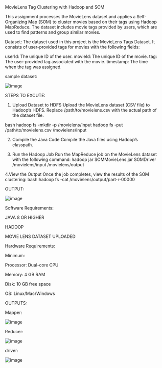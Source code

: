 MovieLens Tag Clustering with Hadoop and SOM

This assignment processes the MovieLens dataset and applies a Self-Organizing Map (SOM) to cluster movies based on their tags using Hadoop MapReduce. The dataset includes movie tags provided by users, which are used to find patterns and group similar movies.

Dataset:
The dataset used in this project is the MovieLens Tags Dataset. It consists of user-provided tags for movies with the following fields:

userId: The unique ID of the user.
movieId: The unique ID of the movie.
tag: The user-provided tag associated with the movie.
timestamp: The time when the tag was assigned.

sample dataset:

![image](https://github.com/user-attachments/assets/6af0cb09-9b5c-493e-a5a5-0c828b3e69b5)


STEPS TO EXCUTE:


1. Upload Dataset to HDFS
Upload the MovieLens dataset (CSV file) to Hadoop’s HDFS. Replace /path/to/movielens.csv with the actual path of the dataset file.

bash hadoop fs -mkdir -p /movielens/input
hadoop fs -put /path/to/movielens.csv /movielens/input

2. Compile the Java Code
Compile the Java files using Hadoop’s classpath.

3. Run the Hadoop Job
Run the MapReduce job on the MovieLens dataset with the following command:
hadoop jar SOMMovieLens.jar SOMDriver /movielens/input /movielens/output

4.View the Output
Once the job completes, view the results of the SOM clustering:
bash hadoop fs -cat /movielens/output/part-r-00000

OUTPUT:

![image](https://github.com/user-attachments/assets/b34fe83a-453a-41ae-9f6e-c8b7c39f5c06)


Software Requirements:

JAVA 8 OR HIGHER

HADOOP

MOVIE LENS DATASET UPLOADED

Hardware Requirements:

Minimum:

Processor: Dual-core CPU

Memory: 4 GB RAM

Disk: 10 GB free space

OS: Linux/Mac/Windows


OUTPUTS:

Mapper:

![image](https://github.com/user-attachments/assets/0bc26e25-782f-4c4b-95b9-2d5a0c9b6e60)



Reducer:

![image](https://github.com/user-attachments/assets/a2d10d18-63d3-4e05-b962-8788e8932b48)


driver:

![image](https://github.com/user-attachments/assets/c798e06a-93dd-46b3-b0ac-bb6870f95b36)










